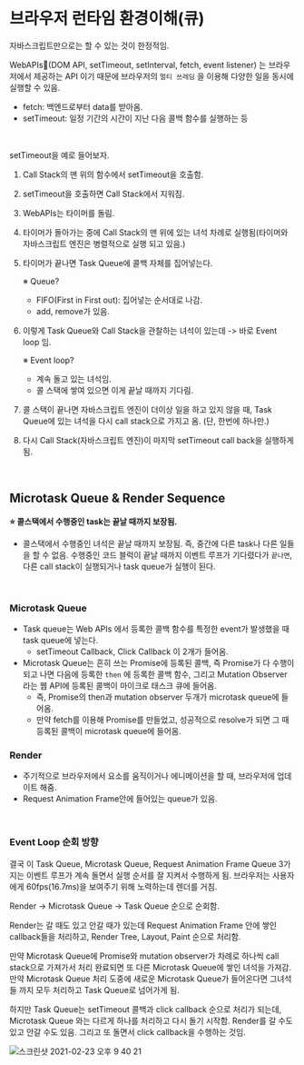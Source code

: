 # 브라우저 런타임 환경이해(큐)

자바스크립트만으로는 할 수 있는 것이 한정적임.

WebAPIs(DOM API, setTimeout, setInterval, fetch, event listener) 는 브라우저에서 제공하는 API 이기 때문에 브라우저의 `멀티 쓰레딩` 을 이용해 다양한 일을 동시에 실행할 수 있음.

- fetch: 백엔드로부터 data를 받아옴.
- setTimeout: 일정 기간의 시간이 지난 다음 콜백 함수를 실행하는 등

<br/>

setTimeout을 예로 들어보자.

1. Call Stack의 맨 위의 함수에서 setTimeout을 호출함.
2. setTimeout을 호출하면 Call Stack에서 지워짐.
3. WebAPIs는 타이머를 돌림.
4. 타이머가 돌아가는 중에 Call Stack의 맨 위에 있는 녀석 차례로 실행됨(타이머와 자바스크립트 엔진은 병렬적으로 실행 되고 있음.)
5. 타이머가 끝나면 Task Queue에 콜백 자체를 집어넣는다.

   ※ Queue?

   - FIFO(First in First out): 집어넣는 순서대로 나감.
   - add, remove가 있음.

6. 이렇게 Task Queue와 Call Stack을 관찰하는 녀석이 있는데 -> 바로 Event loop 임.

   ※ Event loop?

   - 계속 돌고 있는 녀석임.
   - 콜 스택에 쌓여 있으면 이게 끝날 때까지 기다림.

7. 콜 스택이 끝나면 자바스크립트 엔진이 더이상 일을 하고 있지 않을 때, Task Queue에 있는 녀석을 다시 call stack으로 가지고 옴. (단, 한번에 하나만.)
8. 다시 Call Stack(자바스크립트 엔진)이 마지막 setTimeout call back을 실행하게 됨.

<br/>

## Microtask Queue & Render Sequence

**⭐️ 콜스택에서 수행중인 task는 끝날 때까지 보장됨.**

- 콜스택에서 수행중인 녀석은 끝날 때까지 보장됨. 즉, 중간에 다른 task나 다른 일들을 할 수 없음. 수행중인 코드 블럭이 끝날 때까지 이벤트 루프가 기다렸다가 `끝나면`, 다른 call stack이 실행되거나 task queue가 실행이 된다.

<br/>

### Microtask Queue

- Task queue는 Web APIs 에서 등록한 콜백 함수를 특정한 event가 발생했을 때 task queue에 넣는다.
  - setTimeout Callback, Click Callback 이 2개가 들어옴.
- Microtask Queue는 흔히 쓰는 Promise에 등록된 콜백, 즉 Promise가 다 수행이 되고 나면 다음에 등록한 `then` 에 등록한 콜백 함수, 그리고 Mutation Observer 라는 웹 API에 등록된 콜백이 마이크로 태스크 큐에 들어옴.
  - 즉, Promise의 then과 mutation observer 두개가 microtask queue에 들어옴.
  - 만약 fetch를 이용해 Promise를 만들었고, 성공적으로 resolve가 되면 그 때 등록된 콜백이 microtask queue에 들어옴.

### Render

- 주기적으로 브라우저에서 요소를 움직이거나 에니메이션을 할 때, 브라우저에 업데이트 해줌.
- Request Animation Frame안에 들어있는 queue가 있음.

<br/>

### Event Loop 순회 방향

결국 이 Task Queue, Microtask Queue, Request Animation Frame Queue 3가지는 이벤트 루프가 계속 돌면서 실행 순서를 잘 지켜서 수행하게 됨. 브라우저는 사용자에게 60fps(16.7ms)을 보여주기 위해 노력하는데 렌더를 거침.

Render -> Microtask Queue -> Task Queue 순으로 순회함.

Render는 갈 때도 있고 안갈 때가 있는데 Request Animation Frame 안에 쌓인 callback들을 처리하고, Render Tree, Layout, Paint 순으로 처리함.

만약 Microtask Queue에 Promise와 mutation observer가 차례로 하나씩 call stack으로 가져가서 처리 완료되면 또 다른 Microtask Queue에 쌓인 녀석을 가져감. 만약 Microtask Queue 처리 도중에 새로운 Microtask Queue가 들어온다면 그녀석들 까지 모두 처리하고 Task Queue로 넘어가게 됨.

하지만 Task Queue는 setTimeout 콜백과 click callback 순으로 처리가 되는데, Microtask Queue 와는 다르게 하나를 처리하고 다시 돌기 시작함. Render를 갈 수도 있고 안갈 수도 있음. 그리고 또 돌면서 click callback을 수행하는 것임.

![스크린샷 2021-02-23 오후 9 40 21](https://user-images.githubusercontent.com/59427983/108844659-c10f4800-761f-11eb-9515-acbc36451026.png)
